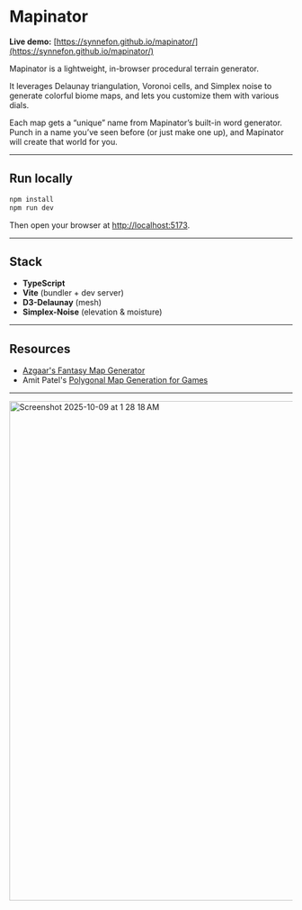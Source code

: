 # Mapinator  
**Live demo:** [https://synnefon.github.io/mapinator/](https://synnefon.github.io/mapinator/)

Mapinator is a lightweight, in-browser procedural terrain generator.

It leverages Delaunay triangulation, Voronoi cells, and Simplex noise to generate colorful biome maps, and lets you customize them with various dials.

Each map gets a “unique” name from Mapinator’s built-in word generator. Punch in a name you’ve seen before (or just make one up), and Mapinator will create that world for you.

---

## Run locally

```bash
npm install
npm run dev
```

Then open your browser at [http://localhost:5173](http://localhost:5173).

---

## Stack

- **TypeScript**  
- **Vite** (bundler + dev server)  
- **D3-Delaunay** (mesh)  
- **Simplex-Noise** (elevation & moisture)  

---

## Resources

- [Azgaar's Fantasy Map Generator](https://github.com/Azgaar/Fantasy-Map-Generator?tab=readme-ov-file)
- Amit Patel's [Polygonal Map Generation for Games](http://www-cs-students.stanford.edu/~amitp/game-programming/polygon-map-generation/)

---


<img width="1673" height="887" alt="Screenshot 2025-10-09 at 1 28 18 AM" src="https://github.com/user-attachments/assets/d75a80bc-ad57-4063-a2bc-691ea944421f" />


